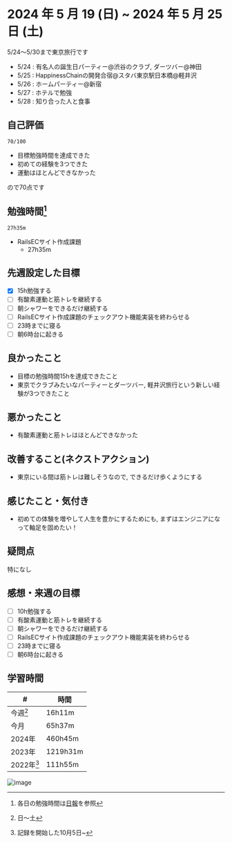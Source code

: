 # 2024 年 5 月 19 (日) ~ 2024 年 5 月 25 日 (土)

5/24〜5/30まで東京旅行です
- 5/24 : 有名人の誕生日パーティー@渋谷のクラブ, ダーツバー@神田
- 5/25 : HappinessChainの開発合宿@スタバ東京駅日本橋@軽井沢
- 5/26 : ホームパーティー@新宿
- 5/27 : ホテルで勉強
- 5/28 : 知り合った人と食事

## 自己評価
```
70/100
```
- 目標勉強時間を達成できた
- 初めての経験を3つできた
- 運動はほとんどできなかった

ので70点です

## 勉強時間[^1]
```
27h35m
```
- RailsECサイト作成課題
  - 27h35m

## 先週設定した目標
- [x] 15h勉強する
- [ ] 有酸素運動と筋トレを継続する
- [ ] 朝シャワーをできるだけ継続する
- [ ] RailsECサイト作成課題のチェックアウト機能実装を終わらせる
- [ ] 23時までに寝る
- [ ] 朝6時台に起きる

## 良かったこと
- 目標の勉強時間15hを達成できたこと
- 東京でクラブみたいなパーティーとダーツバー, 軽井沢旅行という新しい経験が3つできたこと

## 悪かったこと
- 有酸素運動と筋トレはほとんどできなかった

## 改善すること(ネクストアクション)
- 東京にいる間は筋トレは難しそうなので, できるだけ歩くようにする

## 感じたこと・気付き
- 初めての体験を増やして人生を豊かにするためにも, まずはエンジニアになって軸足を固めたい！

## 疑問点
特になし

## 感想・来週の目標
- [ ] 10h勉強する
- [ ] 有酸素運動と筋トレを継続する
- [ ] 朝シャワーをできるだけ継続する
- [ ] RailsECサイト作成課題のチェックアウト機能実装を終わらせる
- [ ] 23時までに寝る
- [ ] 朝6時台に起きる

## 学習時間
| #          | 時間     |
| ---------- | -------- |
| 今週[^2]   | 16h11m    |
| 今月       | 65h37m   |
| 2024年     | 460h45m  |
| 2023年     | 1219h31m |
| 2022年[^3] | 111h55m  |

[^1]: 各日の勉強時間は[日報](https://github.com/nil-ramuda/daily-report)を参照
[^2]: 日〜土
[^3]: 記録を開始した10月5日~

![image](https://github.com/nil-ramuda/weekly_report/assets/94735931/49032b65-8c31-4e79-a569-4704d35c25bc)
